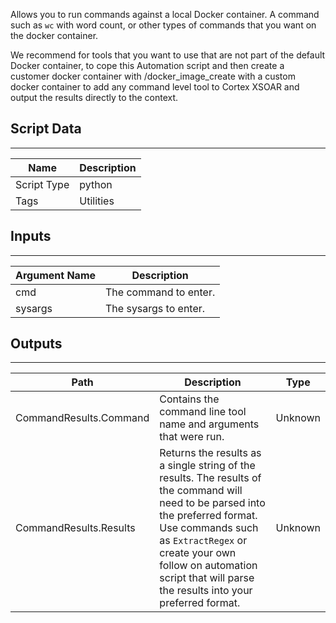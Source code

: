 Allows you to run commands against a local Docker container. A command such as `wc` with word count, or other types of commands that you want on the docker container.

We recommend for tools that you want to use that are not part of the default Docker container, to cope this Automation script and then create a customer docker container with /docker_image_create with a custom docker container to add any command level tool to Cortex XSOAR and output the results directly to the context.

## Script Data

---

| **Name** | **Description** |
| --- | --- |
| Script Type | python |
| Tags | Utilities |

## Inputs

---

| **Argument Name** | **Description** |
| --- | --- |
| cmd | The command to enter. |
| sysargs | The sysargs to enter. |

## Outputs

---

| **Path** | **Description** | **Type** |
| --- | --- | --- |
| CommandResults.Command | Contains the command line tool name and arguments that were run. | Unknown |
| CommandResults.Results | Returns the results as a single string of the results. The results of the command will need to be parsed into the preferred format. Use commands such as `ExtractRegex` or create your own follow on automation script that will parse the results into your preferred format. | Unknown |
